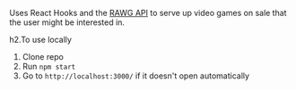 Uses React Hooks and the [RAWG API](https://rawg.io/apidocs) to serve up video games on sale that the user might be interested in.

h2.To use locally
1. Clone repo
2. Run `npm start`
3. Go to `http://localhost:3000/` if it doesn't open automatically